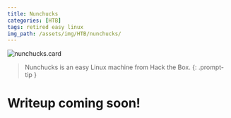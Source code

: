 ```yaml
---
title: Nunchucks
categories: [HTB]
tags: retired easy linux
img_path: /assets/img/HTB/nunchucks/
---
```


![nunchucks.card](Nunchucks.png)

> Nunchucks is an easy Linux machine from Hack the Box. 
{: .prompt-tip }

# Writeup coming soon!
